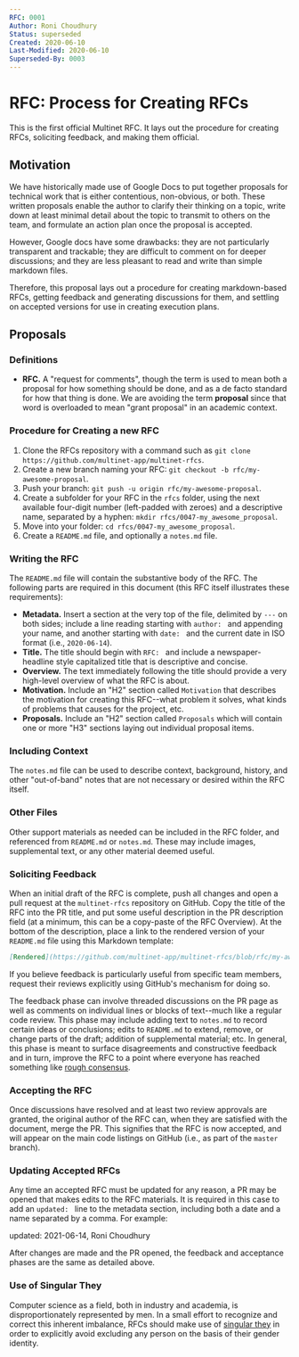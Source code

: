```yaml
---
RFC: 0001
Author: Roni Choudhury
Status: superseded
Created: 2020-06-10
Last-Modified: 2020-06-10
Superseded-By: 0003
---
```


# RFC: Process for Creating RFCs

This is the first official Multinet RFC. It lays out the procedure for creating
RFCs, soliciting feedback, and making them official.

## Motivation

We have historically made use of Google Docs to put together proposals for
technical work that is either contentious, non-obvious, or both. These written
proposals enable the author to clarify their thinking on a topic, write down at
least minimal detail about the topic to transmit to others on the team, and
formulate an action plan once the proposal is accepted.

However, Google docs have some drawbacks: they are not particularly transparent
and trackable; they are difficult to comment on for deeper discussions; and they
are less pleasant to read and write than simple markdown files.

Therefore, this proposal lays out a procedure for creating markdown-based RFCs,
getting feedback and generating discussions for them, and settling on accepted
versions for use in creating execution plans.

## Proposals

### Definitions

- **RFC.** A "request for comments", though the term is used to mean both a
  proposal for how something should be done, and as a de facto standard for how
  that thing is done. We are avoiding the term **proposal** since that word is
  overloaded to mean "grant proposal" in an academic context.

### Procedure for Creating a new RFC

1. Clone the RFCs repository with a command such as `git clone https://github.com/multinet-app/multinet-rfcs`.
2. Create a new branch naming your RFC: `git checkout -b rfc/my-awesome-proposal`.
3. Push your branch: `git push -u origin rfc/my-awesome-proposal`.
4. Create a subfolder for your RFC in the `rfcs` folder, using the next
   available four-digit number (left-padded with zeroes) and a descriptive name,
   separated by a hyphen: `mkdir rfcs/0047-my_awesome_proposal`.
5. Move into your folder: `cd rfcs/0047-my_awesome_proposal`.
6. Create a `README.md` file, and optionally a `notes.md` file.

### Writing the RFC

The `README.md` file will contain the substantive body of the RFC. The following
parts are required in this document (this RFC itself illustrates these
requirements):

- **Metadata.** Insert a section at the very top of the file, delimited by `---`
  on both sides; include a line reading starting with `author: ` and appending
  your name, and another starting with `date: ` and the current date in ISO format
  (i.e., `2020-06-14`).
- **Title.** The title should begin with `RFC: ` and include a
  newspaper-headline style capitalized title that is descriptive and concise.
- **Overview.** The text immediately following the title should provide a very
  high-level overview of what the RFC is about.
- **Motivation.** Include an "H2" section called `Motivation` that describes the
  motivation for creating this RFC--what problem it solves, what kinds of
  problems that causes for the project, etc.
- **Proposals.** Include an "H2" section called `Proposals` which will contain
  one or more "H3" sections laying out individual proposal items.

### Including Context

The `notes.md` file can be used to describe context, background, history, and
other "out-of-band" notes that are not necessary or desired within the RFC
itself.

### Other Files

Other support materials as needed can be included in the RFC folder, and
referenced from `README.md` or `notes.md`. These may include images,
supplemental text, or any other material deemed useful.

### Soliciting Feedback

When an initial draft of the RFC is complete, push all changes and open a pull
request at the `multinet-rfcs` repository on GitHub. Copy the title of the RFC
into the PR title, and put some useful description in the PR description field
(at a minimum, this can be a copy-paste of the RFC Overview). At the bottom of
the description, place a link to the rendered version of your `README.md` file
using this Markdown template:

```markdown
[Rendered](https://github.com/multinet-app/multinet-rfcs/blob/rfc/my-awesome-proposal/rfcs/0047-my_awesome_proposal)
```

If you believe feedback is particularly useful from specific team members,
request their reviews explicitly using GitHub's mechanism for doing so.

The feedback phase can involve threaded discussions on the PR page as well as
comments on individual lines or blocks of text--much like a regular code review.
This phase may include adding text to `notes.md` to record certain ideas or
conclusions; edits to `README.md` to extend, remove, or change parts of the
draft; addition of supplemental material; etc. In general, this phase is meant
to surface disagreements and constructive feedback and in turn, improve the RFC
to a point where everyone has reached something like [rough
consensus](https://tools.ietf.org/html/rfc7282).

### Accepting the RFC

Once discussions have resolved and at least two review approvals are granted,
the original author of the RFC can, when they are satisfied with the document,
merge the PR. This signifies that the RFC is now accepted, and will appear on
the main code listings on GitHub (i.e., as part of the `master` branch).

### Updating Accepted RFCs

Any time an accepted RFC must be updated for any reason, a PR may be opened that
makes edits to the RFC materials. It is required in this case to add an
`updated: ` line to the metadata section, including both a date and a name
separated by a comma. For example:

   updated: 2021-06-14, Roni Choudhury

After changes are made and the PR opened, the feedback and acceptance phases are
the same as detailed above.

### Use of Singular They

Computer science as a field, both in industry and academia, is
disproportionately represented by men. In a small effort to recognize and
correct this inherent imbalance, RFCs should make use of [singular
they](https://en.wikipedia.org/wiki/Singular_they) in order to explicitly avoid
excluding any person on the basis of their gender identity.
